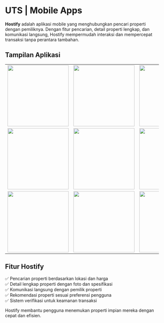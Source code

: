 # UTS | Mobile Apps  

**Hostify** adalah aplikasi mobile yang menghubungkan pencari properti dengan pemiliknya. Dengan fitur pencarian, detail properti lengkap, dan komunikasi langsung, Hostify mempermudah interaksi dan mempercepat transaksi tanpa perantara tambahan.  

## Tampilan Aplikasi  

<div align="center">  
  <table>  
    <tr>  
      <td><img src="https://i.ibb.co/N2DyDD6L/starup.jpg" width="200"></td>  
      <td><img src="https://i.ibb.co/8Db0KWyb/daftar.jpg" width="200"></td>  
      <td><img src="https://i.ibb.co/mVgQRLnt/login.jpg" width="200"></td>  
    </tr>  
    <tr>  
      <td><img src="https://i.ibb.co/4ZThSr8m/home.jpg" width="200"></td>  
      <td><img src="https://i.ibb.co/yKDh12P/search.jpg" width="200"></td>  
      <td><img src="https://i.ibb.co/CpzSQV0V/wishlist.jpg" width="200"></td>  
    </tr>  
    <tr>  
      <td><img src="https://i.ibb.co/XYZ1234/image1.jpg" width="200"></td>  
      <td><img src="https://i.ibb.co/XYZ5678/image2.jpg" width="200"></td>  
      <td><img src="https://i.ibb.co/XYZ9101/image3.jpg" width="200"></td>  
    </tr>  
  </table>  
</div>  

## Fitur Hostify  
✅ Pencarian properti berdasarkan lokasi dan harga  
✅ Detail lengkap properti dengan foto dan spesifikasi  
✅ Komunikasi langsung dengan pemilik properti  
✅ Rekomendasi properti sesuai preferensi pengguna  
✅ Sistem verifikasi untuk keamanan transaksi  

Hostify membantu pengguna menemukan properti impian mereka dengan cepat dan efisien.  
